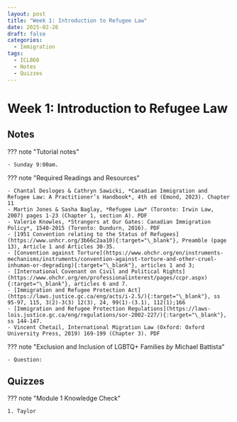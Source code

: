 ```yaml
---
layout: post
title: "Week 1: Introduction to Refugee Law"
date: 2025-02-26
draft: false
categories:
  - Immigration
tags:
  - ICL860
  - Notes
  - Quizzes
---
```


# Week 1: Introduction to Refugee Law

## Notes

??? note "Tutorial notes"

    - Sunday 9:00am.

??? note "Required Readings and Resources"

    - Chantal Desloges & Cathryn Sawicki, *Canadian Immigration and Refugee Law: A Practitioner’s Handbook*, 4th ed (Emond, 2023). Chapter 11
    - Martin Jones & Sasha Baglay, *Refugee Law* (Toronto: Irwin Law, 2007) pages 1-23 (Chapter 1, section A). PDF
    - Valerie Knowles, *Strangers at Our Gates: Canadian Immigration Policy*, 1540-2015 (Toronto: Dundurn, 2016). PDF
    - [1951 Convention relating to the Status of Refugees](https://www.unhcr.org/3b66c2aa10){:target="\_blank"}, Preamble (page 13), Article 1 and Articles 30-35.
    - [Convention against Torture](https://www.ohchr.org/en/instruments-mechanisms/instruments/convention-against-torture-and-other-cruel-inhuman-or-degrading){:target="\_blank"}, articles 1 and 3;
    - [International Covenant on Civil and Political Rights](https://www.ohchr.org/en/professionalinterest/pages/ccpr.aspx){:target="\_blank"}, articles 6 and 7.
    - [Immigration and Refugee Protection Act](https://laws.justice.gc.ca/eng/acts/i-2.5/){:target="\_blank"}, ss 95-97, 115, 3(2)-3(3) 12(3), 24, 99(1)-(3.1), 112(1);166
    - [Immigration and Refugee Protection Regulations](https://laws-lois.justice.gc.ca/eng/regulations/sor-2002-227/){:target="\_blank"}, ss 144-147.
    - Vincent Chetail, International Migration Law (Oxford: Oxford University Press, 2019) 169-199 (Chapter 3). PDF

??? note "Exclusion and Inclusion of LGBTQ+ Families _by_ Michael Battista"

    - Question:

## Quizzes

??? note "Module 1 Knowledge Check"

    1. Taylor
